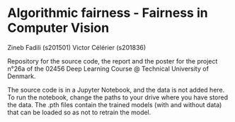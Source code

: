 # Algorithmic fairness - Fairness in Computer Vision

Zineb Fadili (s201501)
Victor Célérier (s201836)

Repository for the source code, the report and the poster for the project n°26a of the 02456 Deep Learning Course @ Technical University of Denmark.

The source code is in a Jupyter Notebook, and the data is not added here. To run the notebook, change the paths to your drive where you have stored the data.
The .pth files contain the trained models (with and without data) that can be loaded so as not to retrain the model.
